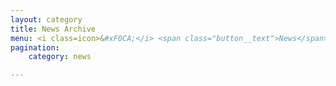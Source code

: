 ```yaml
---
layout: category
title: News Archive
menu: <i class=icon>&#xF0CA;</i> <span class="button__text">News</span>
pagination:
    category: news

---
```

